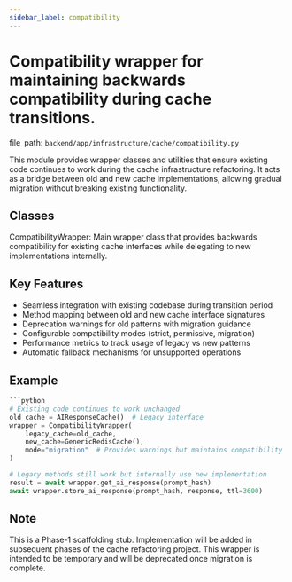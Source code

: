 ```yaml
---
sidebar_label: compatibility
---
```


# Compatibility wrapper for maintaining backwards compatibility during cache transitions.

  file_path: `backend/app/infrastructure/cache/compatibility.py`

This module provides wrapper classes and utilities that ensure existing code
continues to work during the cache infrastructure refactoring. It acts as a
bridge between old and new cache implementations, allowing gradual migration
without breaking existing functionality.

## Classes

CompatibilityWrapper: Main wrapper class that provides backwards compatibility
for existing cache interfaces while delegating to new
implementations internally.

## Key Features

- Seamless integration with existing codebase during transition period
- Method mapping between old and new cache interface signatures
- Deprecation warnings for old patterns with migration guidance
- Configurable compatibility modes (strict, permissive, migration)
- Performance metrics to track usage of legacy vs new patterns
- Automatic fallback mechanisms for unsupported operations

## Example

```python
```python
# Existing code continues to work unchanged
old_cache = AIResponseCache()  # Legacy interface
wrapper = CompatibilityWrapper(
    legacy_cache=old_cache,
    new_cache=GenericRedisCache(),
    mode="migration"  # Provides warnings but maintains compatibility
)

# Legacy methods still work but internally use new implementation
result = await wrapper.get_ai_response(prompt_hash)
await wrapper.store_ai_response(prompt_hash, response, ttl=3600)
```

## Note

This is a Phase-1 scaffolding stub. Implementation will be added in
subsequent phases of the cache refactoring project. This wrapper is
intended to be temporary and will be deprecated once migration is complete.
